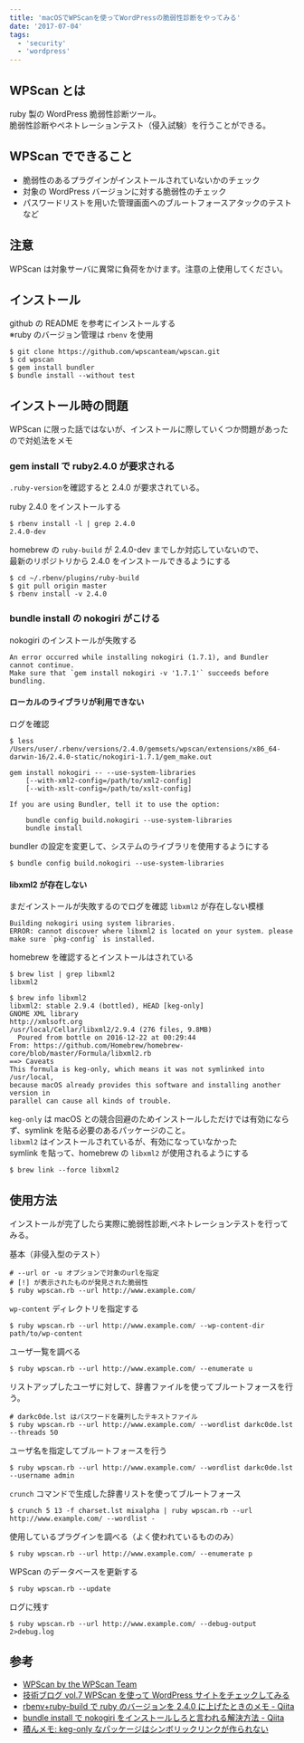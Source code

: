 ```yaml
---
title: 'macOSでWPScanを使ってWordPressの脆弱性診断をやってみる'
date: '2017-07-04'
tags:
  - 'security'
  - 'wordpress'
---
```


## WPScan とは

ruby 製の WordPress 脆弱性診断ツール。  
脆弱性診断やペネトレーションテスト（侵入試験）を行うことができる。

## WPScan でできること

- 脆弱性のあるプラグインがインストールされていないかのチェック
- 対象の WordPress バージョンに対する脆弱性のチェック
- パスワードリストを用いた管理画面へのブルートフォースアタックのテスト など

## 注意

WPScan は対象サーバに異常に負荷をかけます。注意の上使用してください。

## インストール

github の README を参考にインストールする  
※ruby のバージョン管理は `rbenv` を使用

```
$ git clone https://github.com/wpscanteam/wpscan.git
$ cd wpscan
$ gem install bundler
$ bundle install --without test
```

## インストール時の問題

WPScan に限った話ではないが、インストールに際していくつか問題があったので対処法をメモ

### gem install で ruby2.4.0 が要求される

`.ruby-version`を確認すると 2.4.0 が要求されている。

ruby 2.4.0 をインストールする

```
$ rbenv install -l | grep 2.4.0
2.4.0-dev
```

homebrew の `ruby-build` が 2.4.0-dev までしか対応していないので、  
最新のリポジトリから 2.4.0 をインストールできるようにする

```
$ cd ~/.rbenv/plugins/ruby-build
$ git pull origin master
$ rbenv install -v 2.4.0
```

### bundle install の nokogiri がこける

nokogiri のインストールが失敗する

```
An error occurred while installing nokogiri (1.7.1), and Bundler cannot continue.
Make sure that `gem install nokogiri -v '1.7.1'` succeeds before bundling.
```

#### ローカルのライブラリが利用できない

ログを確認

```
$ less /Users/user/.rbenv/versions/2.4.0/gemsets/wpscan/extensions/x86_64-darwin-16/2.4.0-static/nokogiri-1.7.1/gem_make.out

gem install nokogiri -- --use-system-libraries
    [--with-xml2-config=/path/to/xml2-config]
    [--with-xslt-config=/path/to/xslt-config]

If you are using Bundler, tell it to use the option:

    bundle config build.nokogiri --use-system-libraries
    bundle install
```

bundler の設定を変更して、システムのライブラリを使用するようにする

```
$ bundle config build.nokogiri --use-system-libraries
```

#### libxml2 が存在しない

まだインストールが失敗するのでログを確認 `libxml2` が存在しない模様

```
Building nokogiri using system libraries.
ERROR: cannot discover where libxml2 is located on your system. please make sure `pkg-config` is installed.
```

homebrew を確認するとインストールはされている

```
$ brew list | grep libxml2
libxml2

$ brew info libxml2
libxml2: stable 2.9.4 (bottled), HEAD [keg-only]
GNOME XML library
http://xmlsoft.org
/usr/local/Cellar/libxml2/2.9.4 (276 files, 9.8MB)
  Poured from bottle on 2016-12-22 at 00:29:44
From: https://github.com/Homebrew/homebrew-core/blob/master/Formula/libxml2.rb
==> Caveats
This formula is keg-only, which means it was not symlinked into /usr/local,
because macOS already provides this software and installing another version in
parallel can cause all kinds of trouble.
```

`keg-only` は macOS との競合回避のためインストールしただけでは有効にならず、symlink を貼る必要のあるパッケージのこと。  
`libxml2` はインストールされているが、有効になっていなかった  
symlink を貼って、homebrew の `libxml2` が使用されるようにする

```
$ brew link --force libxml2
```

## 使用方法

インストールが完了したら実際に脆弱性診断,ペネトレーションテストを行ってみる。

基本（非侵入型のテスト）

```
# --url or -u オプションで対象のurlを指定
# [!] が表示されたものが発見された脆弱性
$ ruby wpscan.rb --url http://www.example.com/
```

`wp-content` ディレクトリを指定する

```
$ ruby wpscan.rb --url http://www.example.com/ --wp-content-dir path/to/wp-content
```

ユーザ一覧を調べる

```
$ ruby wpscan.rb --url http://www.example.com/ --enumerate u
```

リストアップしたユーザに対して、辞書ファイルを使ってブルートフォースを行う。

```
# darkc0de.lst はパスワードを羅列したテキストファイル
$ ruby wpscan.rb --url http://www.example.com/ --wordlist darkc0de.lst --threads 50
```

ユーザ名を指定してブルートフォースを行う

```
$ ruby wpscan.rb --url http://www.example.com/ --wordlist darkc0de.lst --username admin
```

`crunch` コマンドで生成した辞書リストを使ってブルートフォース

```
$ crunch 5 13 -f charset.lst mixalpha | ruby wpscan.rb --url http://www.example.com/ --wordlist -
```

使用しているプラグインを調べる（よく使われているもののみ）

```
$ ruby wpscan.rb --url http://www.example.com/ --enumerate p
```

WPScan のデータベースを更新する

```
$ ruby wpscan.rb --update
```

ログに残す

```
$ ruby wpscan.rb --url http://www.example.com/ --debug-output 2>debug.log
```

## 参考

- [WPScan by the WPScan Team](https://wpscan.org/)
- [技術ブログ vol.7 WPScan を使って WordPress サイトをチェックしてみる](http://www.denet.ad.jp/technology/2013/11/vol7-wpscanwordpress.html)
- [rbenv+ruby-build で ruby のバージョンを 2.4.0 に上げたときのメモ - Qiita](http://qiita.com/selmertsx/items/d4b281442a61da5f15b4)
- [bundle install で nokogiri をインストールしろと言われる解決方法 - Qiita](http://qiita.com/pugiemonn/items/4b23a709ed194b02be6d)
- [積んメモ: keg-only なパッケージはシンボリックリンクが作られない](http://mosquito7.blogspot.jp/2013/07/keg-only.html)
